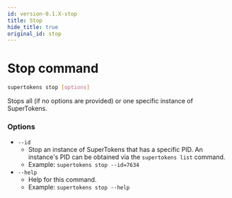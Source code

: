 ```yaml
---
id: version-0.1.X-stop
title: Stop
hide_title: true
original_id: stop
---
```


# Stop command

```bash
supertokens stop [options]
```
Stops all (if no options are provided) or one specific instance of SuperTokens.

### Options
- ```--id```
    - Stop an instance of SuperTokens that has a specific PID. An instance's PID can be obtained via the ```supertokens list``` command.
    - Example: ```supertokens stop --id=7634```
- ```--help```
    - Help for this command.
    - Example: ```supertokens stop --help```